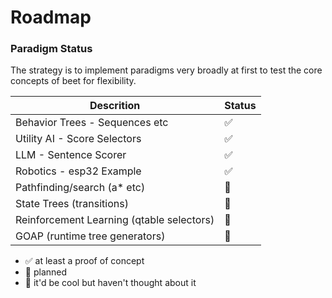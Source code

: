 # Roadmap

### Paradigm Status

The strategy is to implement paradigms very broadly at first to test the core concepts of beet for flexibility.


| Descrition                                | Status |
| ----------------------------------------- | ------ |
| Behavior Trees - Sequences etc            | ✅      |
| Utility AI - Score Selectors              | ✅      |
| LLM - Sentence Scorer                     | ✅      |
| Robotics - esp32 Example                  | ✅      |
| Pathfinding/search (a* etc)               | 🚧      |
| State Trees (transitions)                 | 🚧      |
| Reinforcement Learning (qtable selectors) | 🚧      |
| GOAP (runtime tree generators)            | 🤷      |

- ✅ at least a proof of concept
- 🚧 planned
- 🤷 it'd be cool but haven't thought about it